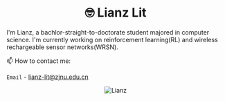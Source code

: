 <p align="center"> <h1 align="center"> 🤓 Lianz  Lit</h1> </p>
<p align="center">
<a href="https://lianz-lit.github.io/" target="_blank"></a>
</p>

I'm Lianz, a bachlor-straight-to-doctorate student majored in computer science. 
I'm currently working on reinforcement learning(RL) and wireless rechargeable sensor networks(WRSN).

📫 How to contact me: 

<!-- `Website` - [lianz-lit](https://sourl.cn/86nVBD) -->

`Email` - [lianz-lit@zjnu.edu.cn](https://mail.163.com/)

<!-- `Ins` - [lianz-lit](https://www.instagram.com/lianzlit/) -->

<p align="center">
	<img src=https://github-readme-stats.vercel.app/api?username=lianz-lit&show_icons=true alt=Lianz />
</p>

